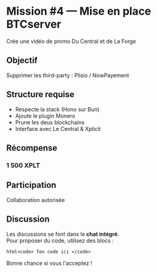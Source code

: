 <!--
{
  "id": "4_[Mission]_[BTCserver]",
  "secteur": "devellopement",
  "xplt": 1500,
  "statut": "fermée"
}
-->

# Mission #4 — Mise en place BTCserver
Crée une vidéo de promo Du Central et de La Forge

## Objectif
Supprimer les third-party : Plisio / NowPayement

## Structure requise
- Respecte la stack (Hono sur Bun)
- Ajoute le plugin Monero
- Prune les deux blockchains
- Interface avec Le Central & Xplicit

## Récompense

### 1 500 XPLT

## Participation
Collaboration autorisée

## Discussion
Les discussions se font dans le **chat intégré**.  
Pour proposer du code, utilisez des blocs :

```html<code> Ton code ici </code>```

Bonne chance si vous l'acceptez !
